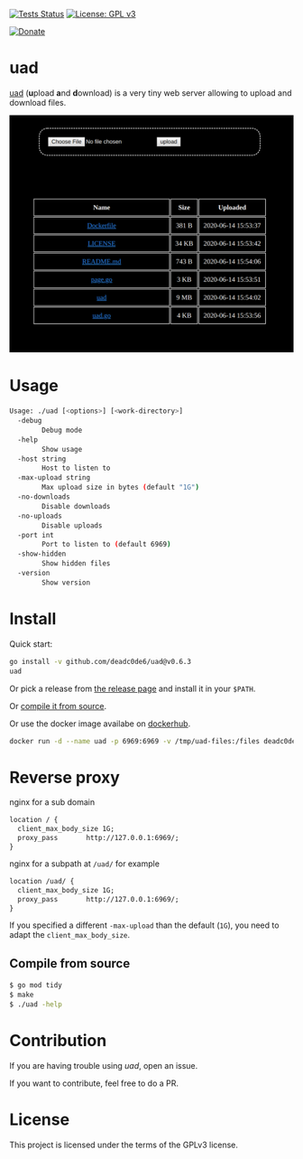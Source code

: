 [![Tests Status](https://github.com/deadc0de6/uad/workflows/tests/badge.svg)](https://github.com/deadc0de6/uad/actions)
[![License: GPL v3](https://img.shields.io/badge/License-GPL%20v3-blue.svg)](http://www.gnu.org/licenses/gpl-3.0)

[![Donate](https://img.shields.io/badge/donate-KoFi-blue.svg)](https://ko-fi.com/deadc0de6)

# uad

[uad](https://github.com/deadc0de6/uad) (**u**pload **a**nd **d**ownload)
is a very tiny web server allowing to upload and download files.

![](/screenshots/uad.png?raw=true "uad")

# Usage

```bash
Usage: ./uad [<options>] [<work-directory>]
  -debug
    	Debug mode
  -help
    	Show usage
  -host string
    	Host to listen to
  -max-upload string
    	Max upload size in bytes (default "1G")
  -no-downloads
    	Disable downloads
  -no-uploads
    	Disable uploads
  -port int
    	Port to listen to (default 6969)
  -show-hidden
    	Show hidden files
  -version
    	Show version
```

# Install

Quick start:
```bash
go install -v github.com/deadc0de6/uad@v0.6.3
uad
```

Or pick a release from
[the release page](https://github.com/deadc0de6/uad/releases) and
install it in your `$PATH`.

Or [compile it from source](#compile-from-source).

Or use the docker image availabe on
[dockerhub](https://hub.docker.com/r/deadc0de6/uad).
```bash
docker run -d --name uad -p 6969:6969 -v /tmp/uad-files:/files deadc0de6/uad
```

# Reverse proxy

nginx for a sub domain
```
location / {
  client_max_body_size 1G;
  proxy_pass       http://127.0.0.1:6969/;
}
```

nginx for a subpath at `/uad/` for example
```
location /uad/ {
  client_max_body_size 1G;
  proxy_pass       http://127.0.0.1:6969/;
}
```

If you specified a different `-max-upload` than the default (`1G`),
you need to adapt the `client_max_body_size`.

## Compile from source

```bash
$ go mod tidy
$ make
$ ./uad -help
```

# Contribution

If you are having trouble using *uad*, open an issue.

If you want to contribute, feel free to do a PR.

# License

This project is licensed under the terms of the GPLv3 license.
